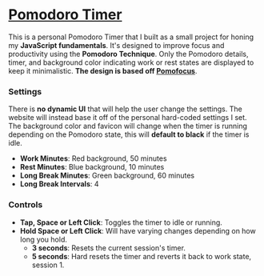 # [Pomodoro Timer](https://enetwarch.github.io/pomodoro-timer/)

This is a personal Pomodoro Timer that I built as a small project for honing my **JavaScript fundamentals**. It's designed to improve focus and productivity using the **Pomodoro Technique**. Only the Pomodoro details, timer, and background color indicating work or rest states are displayed to keep it minimalistic. **The design is based off [Pomofocus](https://pomofocus.io/)**.

### Settings

There is **no dynamic UI** that will help the user change the settings. The website will instead base it off of the personal hard-coded settings I set. The background color and favicon will change when the timer is running depending on the Pomodoro state, this will **default to black** if the timer is idle.

* **Work Minutes**: Red background, 50 minutes
* **Rest Minutes**: Blue background, 10 minutes
* **Long Break Minutes**: Green background, 60 minutes
* **Long Break Intervals**: 4

### Controls

* **Tap, Space or Left Click**: Toggles the timer to idle or running.
* **Hold Space or Left Click**: Will have varying changes depending on how long you hold.
    * **3 seconds**: Resets the current session's timer.
    * **5 seconds**: Hard resets the timer and reverts it back to work state, session 1.